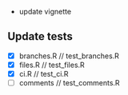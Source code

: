 - update vignette

## Update tests

- [x] branches.R // test_branches.R
- [x] files.R // test_files.R
- [x] ci.R // test_ci.R
- [ ] comments // test_comments.R

